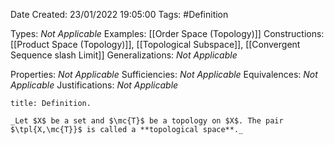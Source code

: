 <div class="topSpace"></div>

Date Created: 23/01/2022 19:05:00
Tags: #Definition

Types: _Not Applicable_
Examples: [[Order Space (Topology)]]
Constructions: [[Product Space (Topology)]], [[Topological Subspace]], [[Convergent Sequence slash Limit]]
Generalizations: _Not Applicable_

Properties: _Not Applicable_
Sufficiencies: _Not Applicable_
Equivalences: _Not Applicable_
Justifications: _Not Applicable_

``` ad-Definition
title: Definition.

_Let $X$ be a set and $\mc{T}$ be a topology on $X$. The pair $\tpl{X,\mc{T}}$ is called a **topological space**._

```
